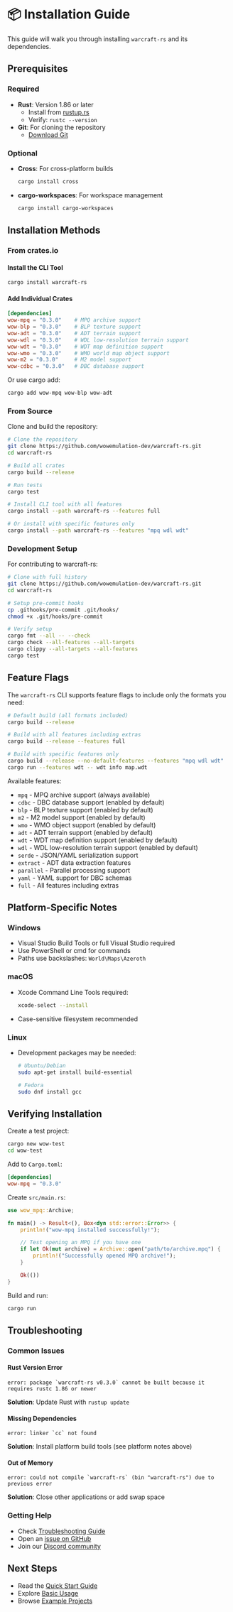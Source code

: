 # 📦 Installation Guide

This guide will walk you through installing `warcraft-rs` and its dependencies.

## Prerequisites

### Required

- **Rust**: Version 1.86 or later
  - Install from [rustup.rs](https://rustup.rs/)
  - Verify: `rustc --version`
- **Git**: For cloning the repository
  - [Download Git](https://git-scm.com/downloads)

### Optional

- **Cross**: For cross-platform builds

  ```bash
  cargo install cross
  ```

- **cargo-workspaces**: For workspace management

  ```bash
  cargo install cargo-workspaces
  ```

## Installation Methods

### From crates.io

#### Install the CLI Tool

```bash
cargo install warcraft-rs
```

#### Add Individual Crates

```toml
[dependencies]
wow-mpq = "0.3.0"    # MPQ archive support
wow-blp = "0.3.0"    # BLP texture support
wow-adt = "0.3.0"    # ADT terrain support
wow-wdl = "0.3.0"    # WDL low-resolution terrain support
wow-wdt = "0.3.0"    # WDT map definition support
wow-wmo = "0.3.0"    # WMO world map object support
wow-m2 = "0.3.0"     # M2 model support
wow-cdbc = "0.3.0"   # DBC database support
```

Or use cargo add:

```bash
cargo add wow-mpq wow-blp wow-adt
```

### From Source

Clone and build the repository:

```bash
# Clone the repository
git clone https://github.com/wowemulation-dev/warcraft-rs.git
cd warcraft-rs

# Build all crates
cargo build --release

# Run tests
cargo test

# Install CLI tool with all features
cargo install --path warcraft-rs --features full

# Or install with specific features only
cargo install --path warcraft-rs --features "mpq wdl wdt"
```

### Development Setup

For contributing to warcraft-rs:

```bash
# Clone with full history
git clone https://github.com/wowemulation-dev/warcraft-rs.git
cd warcraft-rs

# Setup pre-commit hooks
cp .githooks/pre-commit .git/hooks/
chmod +x .git/hooks/pre-commit

# Verify setup
cargo fmt --all -- --check
cargo check --all-features --all-targets
cargo clippy --all-targets --all-features
cargo test
```

## Feature Flags

The `warcraft-rs` CLI supports feature flags to include only the formats you need:

```bash
# Default build (all formats included)
cargo build --release

# Build with all features including extras
cargo build --release --features full

# Build with specific features only
cargo build --release --no-default-features --features "mpq wdl wdt"
cargo run --features wdt -- wdt info map.wdt
```

Available features:

- `mpq` - MPQ archive support (always available)
- `cdbc` - DBC database support (enabled by default)
- `blp` - BLP texture support (enabled by default)
- `m2` - M2 model support (enabled by default)
- `wmo` - WMO object support (enabled by default)
- `adt` - ADT terrain support (enabled by default)
- `wdt` - WDT map definition support (enabled by default)
- `wdl` - WDL low-resolution terrain support (enabled by default)
- `serde` - JSON/YAML serialization support
- `extract` - ADT data extraction features
- `parallel` - Parallel processing support
- `yaml` - YAML support for DBC schemas
- `full` - All features including extras

## Platform-Specific Notes

### Windows

- Visual Studio Build Tools or full Visual Studio required
- Use PowerShell or cmd for commands
- Paths use backslashes: `World\Maps\Azeroth`

### macOS

- Xcode Command Line Tools required:

  ```bash
  xcode-select --install
  ```

- Case-sensitive filesystem recommended

### Linux

- Development packages may be needed:

  ```bash
  # Ubuntu/Debian
  sudo apt-get install build-essential

  # Fedora
  sudo dnf install gcc
  ```

## Verifying Installation

Create a test project:

```bash
cargo new wow-test
cd wow-test
```

Add to `Cargo.toml`:

```toml
[dependencies]
wow-mpq = "0.3.0"
```

Create `src/main.rs`:

```rust
use wow_mpq::Archive;

fn main() -> Result<(), Box<dyn std::error::Error>> {
    println!("wow-mpq installed successfully!");

    // Test opening an MPQ if you have one
    if let Ok(mut archive) = Archive::open("path/to/archive.mpq") {
        println!("Successfully opened MPQ archive!");
    }

    Ok(())
}
```

Build and run:

```bash
cargo run
```

## Troubleshooting

### Common Issues

#### Rust Version Error

```text
error: package `warcraft-rs v0.3.0` cannot be built because it requires rustc 1.86 or newer
```

**Solution**: Update Rust with `rustup update`

#### Missing Dependencies

```text
error: linker `cc` not found
```

**Solution**: Install platform build tools (see platform notes above)

#### Out of Memory

```text
error: could not compile `warcraft-rs` (bin "warcraft-rs") due to previous error
```

**Solution**: Close other applications or add swap space

### Getting Help

- Check [Troubleshooting Guide](troubleshooting.md)
- Open an [issue on GitHub](https://github.com/wowemulation-dev/warcraft-rs/issues)
- Join our [Discord community](https://discord.gg/warcraft-rs)

## Next Steps

- Read the [Quick Start Guide](quick-start.md)
- Explore [Basic Usage](basic-usage.md)
- Browse [Example Projects](https://github.com/wowemulation-dev/warcraft-rs/tree/main/examples)
